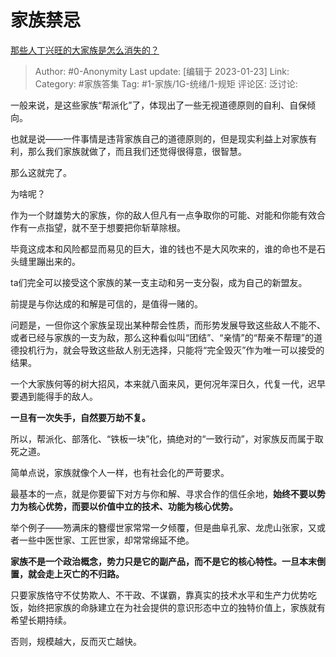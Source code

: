 # 家族禁忌
[那些人丁兴旺的大家族是怎么消失的？](https://www.zhihu.com/question/521460399/answer/2856349517)

> Author: #0-Anonymity
> Last update: [编辑于 2023-01-23]
> Link:
> Category: #家族答集
> Tag: #1-家族/1G-统绪/1-规矩
> 评论区:
> 泛讨论:

一般来说，是这些家族“帮派化”了，体现出了一些无视道德原则的自利、自保倾向。

也就是说——一件事情是违背家族自己的道德原则的，但是现实利益上对家族有利，那么我们家族就做了，而且我们还觉得很得意，很智慧。

那么这就完了。

为啥呢？

作为一个财雄势大的家族，你的敌人但凡有一点争取你的可能、对能和你能有效合作有一点指望，就不至于想要把你斩草除根。

毕竟这成本和风险都显而易见的巨大，谁的钱也不是大风吹来的，谁的命也不是石头缝里蹦出来的。

ta们完全可以接受这个家族的某一支主动和另一支分裂，成为自己的新盟友。

前提是与你达成的和解是可信的，是值得一赌的。

问题是，一但你这个家族呈现出某种帮会性质，而形势发展导致这些敌人不能不、或者已经与家族的一支为敌，那么这种看似叫“团结”、“亲情”的“帮亲不帮理”的道德投机行为，就会导致这些敌人别无选择，只能将“完全毁灭”作为唯一可以接受的结果。

一个大家族何等的树大招风，本来就八面来风，更何况年深日久，代复一代，迟早要遇到能得手的敌人。

**一旦有一次失手，自然要万劫不复。**

所以，帮派化、部落化、“铁板一块”化，搞绝对的“一致行动”，对家族反而属于取死之道。

简单点说，家族就像个人一样，也有社会化的严苛要求。

最基本的一点，就是你要留下对方与你和解、寻求合作的信任余地，**始终不要以势力为核心优势，而要以价值中立的技术、功能为核心优势。**

举个例子——笏满床的簪缨世家常常一夕倾覆，但是曲阜孔家、龙虎山张家，又或者一些中医世家、工匠世家，却常常绵延不绝。

**家族不是一个政治概念，势力只是它的副产品，而不是它的核心特性。一旦本末倒置，就会走上灭亡的不归路。**

只要家族恪守不仗势欺人、不干政、不谋霸，靠真实的技术水平和生产力优势吃饭，始终把家族的命脉建立在为社会提供的意识形态中立的独特价值上，家族就有希望长期持续。

否则，规模越大，反而灭亡越快。

